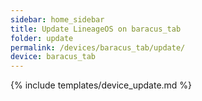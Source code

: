 ```yaml
---
sidebar: home_sidebar
title: Update LineageOS on baracus_tab
folder: update
permalink: /devices/baracus_tab/update/
device: baracus_tab
---
```

{% include templates/device_update.md %}
